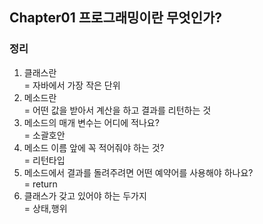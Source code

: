 ## Chapter01 프로그래밍이란 무엇인가?

### 정리  
1. 클래스란  
= 자바에서 가장 작은 단위  
2. 메소드란   
= 어떤 값을 받아서 계산을 하고 결과를 리턴하는 것  
3. 메소드의 매개 변수는 어디에 적나요?  
= 소괄호안  
4. 메소드 이름 앞에 꼭 적어줘야 하는 것?  
= 리턴타입     
5. 메소드에서 결과를 돌려주려면 어떤 예약어를 사용해야 하나요?  
= return  
6. 클래스가 갖고 있어야 하는 두가지   
= 상태,행위  

